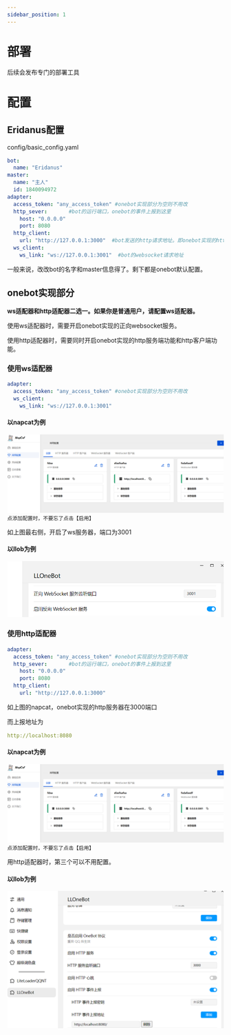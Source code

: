 ```yaml
---
sidebar_position: 1
---
```

# 部署
后续会发布专门的部署工具

# 配置
## Eridanus配置
config/basic_config.yaml
```yaml
bot:
  name: "Eridanus"
master:
  name: "主人"
  id: 1840094972
adapter:
  access_token: "any_access_token" #onebot实现部分为空则不用改
  http_sever:       #bot的运行端口，onebot的事件上报到这里
    host: "0.0.0.0"
    port: 8080
  http_client:
    url: "http://127.0.0.1:3000"  #bot发送的http请求地址。即onebot实现的http sever地址
  ws_client:
    ws_link: "ws://127.0.0.1:3001"  #bot的websocket请求地址
```
一般来说，改改bot的名字和master信息得了。剩下都是onebot默认配置。
## onebot实现部分
**ws适配器和http适配器二选一。如果你是普通用户，请配置ws适配器。**

使用ws适配器时，需要开启onebot实现的正向websocket服务。

使用http适配器时，需要同时开启onebot实现的http服务端功能和http客户端功能。
### 使用ws适配器
```yaml
adapter:
  access_token: "any_access_token" #onebot实现部分为空则不用改
  ws_client:
    ws_link: "ws://127.0.0.1:3001"
```
#### 以napcat为例
![img.png](核心功能/img/img.png)
`点添加配置时，不要忘了点击【启用】`

如上图最右侧，开启了ws服务器，端口为3001
#### 以llob为例
![img.png](核心功能/img/llob2.png)
### 使用http适配器
```yaml
adapter:
  access_token: "any_access_token" #onebot实现部分为空则不用改
  http_sever:       #bot的运行端口，onebot的事件上报到这里
    host: "0.0.0.0"
    port: 8080
  http_client:
    url: "http://127.0.0.1:3000" 
```
如上图的napcat，onebot实现的http服务器在3000端口

而上报地址为
```yaml
http://localhost:8080
```
#### 以napcat为例
![img.png](核心功能/img/img.png)
`点添加配置时，不要忘了点击【启用】`

用http适配器时，第三个可以不用配置。
#### 以llob为例
![img.png](核心功能/img/llob.png)





